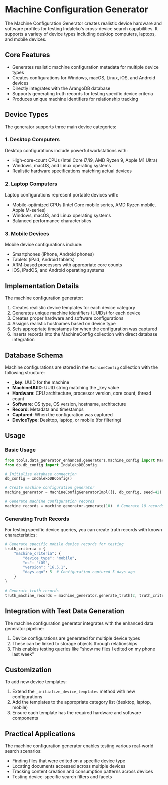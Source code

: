 # Machine Configuration Generator

The Machine Configuration Generator creates realistic device hardware and software profiles for testing Indaleko's cross-device search capabilities. It supports a variety of device types including desktop computers, laptops, and mobile devices.

## Core Features

- Generates realistic machine configuration metadata for multiple device types
- Creates configurations for Windows, macOS, Linux, iOS, and Android devices
- Directly integrates with the ArangoDB database 
- Supports generating truth records for testing specific device criteria
- Produces unique machine identifiers for relationship tracking

## Device Types

The generator supports three main device categories:

### 1. Desktop Computers

Desktop configurations include powerful workstations with:
- High-core-count CPUs (Intel Core i7/i9, AMD Ryzen 9, Apple M1 Ultra)
- Windows, macOS, and Linux operating systems
- Realistic hardware specifications matching actual devices

### 2. Laptop Computers

Laptop configurations represent portable devices with:
- Mobile-optimized CPUs (Intel Core mobile series, AMD Ryzen mobile, Apple M-series)
- Windows, macOS, and Linux operating systems
- Balanced performance characteristics

### 3. Mobile Devices

Mobile device configurations include:
- Smartphones (iPhone, Android phones)
- Tablets (iPad, Android tablets)
- ARM-based processors with appropriate core counts
- iOS, iPadOS, and Android operating systems

## Implementation Details

The machine configuration generator:

1. Creates realistic device templates for each device category
2. Generates unique machine identifiers (UUIDs) for each device
3. Creates proper hardware and software configurations
4. Assigns realistic hostnames based on device type
5. Sets appropriate timestamps for when the configuration was captured
6. Inserts records into the MachineConfig collection with direct database integration

## Database Schema

Machine configurations are stored in the `MachineConfig` collection with the following structure:

- **_key**: UUID for the machine
- **MachineUUID**: UUID string matching the _key value
- **Hardware**: CPU architecture, processor version, core count, thread count
- **Software**: OS type, OS version, hostname, architecture
- **Record**: Metadata and timestamps
- **Captured**: When the configuration was captured
- **DeviceType**: Desktop, laptop, or mobile (for filtering)

## Usage

### Basic Usage

```python
from tools.data_generator_enhanced.generators.machine_config import MachineConfigGeneratorImpl
from db.db_config import IndalekoDBConfig

# Initialize database connection
db_config = IndalekoDBConfig()

# Create machine configuration generator
machine_generator = MachineConfigGeneratorImpl({}, db_config, seed=42)

# Generate machine configuration records
machine_records = machine_generator.generate(10)  # Generate 10 records
```

### Generating Truth Records

For testing specific device queries, you can create truth records with known characteristics:

```python
# Generate specific mobile device records for testing
truth_criteria = {
    "machine_criteria": {
        "device_type": "mobile",
        "os": "iOS",
        "version": "16.5.1",
        "days_ago": 5  # Configuration captured 5 days ago
    }
}

# Generate truth records
truth_machine_records = machine_generator.generate_truth(2, truth_criteria)
```

## Integration with Test Data Generation

The machine configuration generator integrates with the enhanced data generator pipeline:

1. Device configurations are generated for multiple device types
2. These can be linked to storage objects through relationships
3. This enables testing queries like "show me files I edited on my phone last week"

## Customization

To add new device templates:

1. Extend the `_initialize_device_templates` method with new configurations
2. Add the templates to the appropriate category list (desktop, laptop, mobile)
3. Ensure each template has the required hardware and software components

## Practical Applications

The machine configuration generator enables testing various real-world search scenarios:

- Finding files that were edited on a specific device type
- Locating documents accessed across multiple devices
- Tracking content creation and consumption patterns across devices
- Testing device-specific search filters and facets
